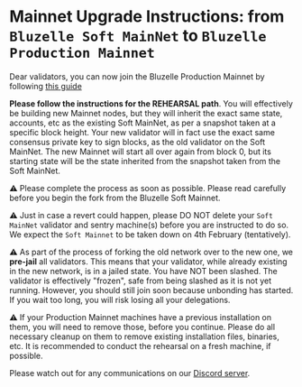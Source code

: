 # Mainnet Upgrade Instructions: from `Bluzelle Soft MainNet` to `Bluzelle Production Mainnet`

Dear validators, you can now join the Bluzelle Production Mainnet by following [this guide](../public-validator-+-sentry/buildvalidatorsentry.md)

**Please follow the instructions for the REHEARSAL path**. You will effectively be building new Mainnet nodes, but they will inherit the exact same state, accounts, etc as the existing Soft MainNet, as per a snapshot taken at a specific block height. Your new validator will in fact use the exact same consensus private key to sign blocks, as the old validator on the Soft MainNet. The new Mainnet will start all over again from block 0, but its starting state will be the state inherited from the snapshot taken from the Soft MainNet.

:warning: Please complete the process as soon as possible. Please read carefully before you begin the fork from the Bluzelle Soft Mainnet.

:warning: Just in case a revert could happen, please DO NOT delete your `Soft MainNet` validator and sentry machine(s) before you are instructed to do so. We expect the `Soft Mainnet` to be taken down on 4th February (tentatively).

:warning: As part of the process of forking the old network over to the new one, we **pre-jail** all validators. This means that your validator, while already existing in the new network, is in a jailed state. You have NOT been slashed. The validator is effectively "frozen", safe from being slashed as it is not yet running. However, you should still join soon because unbonding has started. If you wait too long, you will risk losing all your delegations.

:warning: If your Production Mainnet machines have a previous installation on them, you will need to remove those, before you continue. Please do all necessary cleanup on them to remove existing installation files, binaries, etc. It is recommended to conduct the rehearsal on a fresh machine, if possible.

Please watch out for any communications on our [Discord server](https://discord.gg/KRhcKE6qS6).